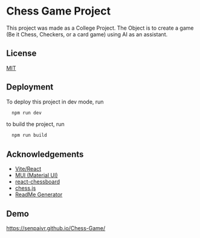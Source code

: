 
# Chess Game Project

This project was made as a College Project. The Object is to create a game (Be it Chess, Checkers, or a card game) using AI as an assistant.

## License

[MIT](https://choosealicense.com/licenses/mit/)

## Deployment

To deploy this project in dev mode, run

```bash
  npm run dev
```

to build the project, run

```bash
  npm run build
```

## Acknowledgements

- [Vite/React](https://vitejs.dev)
- [MUI (Material UI)](https://mui.com)
- [react-chessboard](https://www.npmjs.com/package/react-chessboard)
- [chess.js](https://github.com/jhlywa/chess.js)
- [ReadMe Generator](https://readme.so/editor)

## Demo

https://senpaivr.github.io/Chess-Game/
